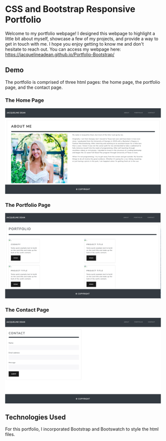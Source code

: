 # CSS and Bootstrap Responsive Portfolio

Welcome to my portfolio webpage! I designed this webpage to highlight a little bit about myself, showcase a few of my projects, and provide a way to get in touch with me. I hope you enjoy getting to know me and don't hesitate to reach out. 
You can access my webpage here: https://jacquelineadean.github.io/Portfolio-Bootstrap/

## Demo 
The portfolio is comprised of three html pages: the home page, the portfolio page, and the contact page.
### The Home Page
![Home Page](Home-Page.png)
### The Portfolio Page
![Portfolio Page](Portfolio.png)
### The Contact Page
![Contact Page](Contact.png)

## Technologies Used
For this portfolio, I incorporated Bootstrap and Bootswatch to style the html files. 



